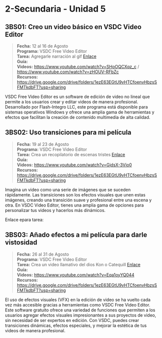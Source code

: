 # 2-Secundaria - Unidad 5

## 3BS01: Creo un video básico en VSDC Video Editor

> <i class="bi bi-calendar"></i> **Fecha:** 12 al 16 de Agosto<br><i class="bi bi-laptop"></i> **Programa:** VSDC Free Video Editor<br><i class="bi bi-clipboard-check"></i> **Tarea:** Agregarle narración al gif [Enlace](https://mariareinista-my.sharepoint.com/:f:/g/personal/admin_mrc_edu_pe/EiJfbUlYHs1GhSthWLpwltcBv54wCmac3KzbxvpDQndSMg)<br> <i class="bi bi-card-checklist"></i> **Guía:** <br> <i class="bi bi-youtube txt-red"></i> **Videos:** https://www.youtube.com/watch?v=SHoOQCXqz_c / https://www.youtube.com/watch?v=zHOUV-RFbZc<br><i class="bi bi-files"></i> **Recursos:** https://drive.google.com/drive/folders/1ezE63EGtU9vHTCfoenvHbzsSFMTkdbFT?usp=sharing

VSDC Free Video Editor es un software de edición de video no lineal que permite a los usuarios crear y editar videos de manera profesional. Desarrollado por Flash-Integro LLC, este programa está disponible para sistemas operativos Windows y ofrece una amplia gama de herramientas y efectos que facilitan la creación de contenido multimedia de alta calidad.

## 3BS02: Uso transiciones para mi película

> <i class="bi bi-calendar"></i> **Fecha:** 19 al 23 de Agosto<br><i class="bi bi-laptop"></i> **Programa:** VSDC Free Video Editor<br><i class="bi bi-clipboard-check"></i> **Tarea:** Crea un recopilatorio de escenas tristes [Enlace](https://mariareinista-my.sharepoint.com/:f:/g/personal/admin_mrc_edu_pe/EqSTTca7L_FCgKN75Etvu3wBjukwmug6A61GxOdAdCAI0g)<br> <i class="bi bi-card-checklist"></i> **Guía:** <br> <i class="bi bi-youtube txt-red"></i> **Videos:** https://www.youtube.com/watch?v=GjdsX-3Vio0<br><i class="bi bi-files"></i> **Recursos:** https://drive.google.com/drive/folders/1ezE63EGtU9vHTCfoenvHbzsSFMTkdbFT?usp=sharing

Imagina un video como una serie de imágenes que se suceden rápidamente. Las transiciones son los efectos visuales que unen estas imágenes, creando una transición suave y profesional entre una escena y otra. En VSDC Video Editor, tienes una amplia gama de opciones para personalizar tus videos y hacerlos más dinámicos.

Enlace epara tarea:  

<div class="currentTheme">

## 3BS03: Añado efectos a mi película para darle vistosidad

> <i class="bi bi-calendar"></i> **Fecha:** 26 al 31 de Agosto<br><i class="bi bi-laptop"></i> **Programa:** VSDC Free Video Editor<br><i class="bi bi-clipboard-check"></i> **Tarea:** Crea un video llamativo del dios Kon o Catequill [Enlace](https://mariareinista-my.sharepoint.com/:f:/g/personal/admin_mrc_edu_pe/EtpiCTjoNs5ImxamS9FT-k4Bj_55YtkqU_1Gjf_yL9Y31Q)<br> <i class="bi bi-card-checklist"></i> **Guía:** <br> <i class="bi bi-youtube txt-red"></i> **Videos:** https://www.youtube.com/watch?v=Eqa1oyYQ044<br><i class="bi bi-files"></i> **Recursos:** https://drive.google.com/drive/folders/1ezE63EGtU9vHTCfoenvHbzsSFMTkdbFT?usp=sharing

El uso de efectos visuales (VFX) en la edición de video se ha vuelto cada vez más accesible gracias a herramientas como VSDC Free Video Editor. Este software gratuito ofrece una variedad de funciones que permiten a los usuarios agregar efectos visuales impresionantes a sus proyectos de video, sin necesidad de ser expertos en edición. Con VSDC, puedes crear transiciones dinámicas, efectos especiales, y mejorar la estética de tus videos de manera profesional.

</div>